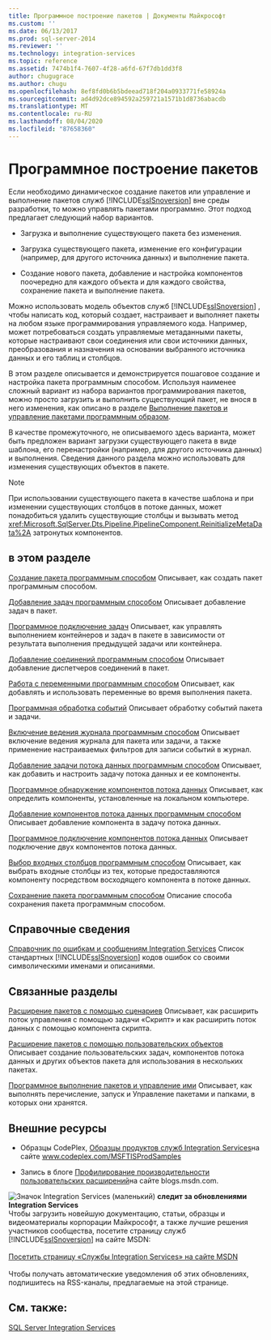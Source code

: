 ```yaml
---
title: Программное построение пакетов | Документы Майкрософт
ms.custom: ''
ms.date: 06/13/2017
ms.prod: sql-server-2014
ms.reviewer: ''
ms.technology: integration-services
ms.topic: reference
ms.assetid: 7474b1f4-7607-4f28-a6fd-67f7db1dd3f8
author: chugugrace
ms.author: chugu
ms.openlocfilehash: 8ef8fd0b6b5bdeead718f204a0933771fe58924a
ms.sourcegitcommit: ad4d92dce894592a259721a1571b1d8736abacdb
ms.translationtype: MT
ms.contentlocale: ru-RU
ms.lasthandoff: 08/04/2020
ms.locfileid: "87658360"
---
```

# <a name="building-packages-programmatically"></a>Программное построение пакетов
  Если необходимо динамическое создание пакетов или управление и выполнение пакетов служб [!INCLUDE[ssISnoversion](../../includes/ssisnoversion-md.md)] вне среды разработки, то можно управлять пакетами программно. Этот подход предлагает следующий набор вариантов.

-   Загрузка и выполнение существующего пакета без изменения.

-   Загрузка существующего пакета, изменение его конфигурации (например, для другого источника данных) и выполнение пакета.

-   Создание нового пакета, добавление и настройка компонентов поочередно для каждого объекта и для каждого свойства, сохранение пакета и выполнение пакета.

 Можно использовать модель объектов служб [!INCLUDE[ssISnoversion](../../includes/ssisnoversion-md.md)] , чтобы написать код, который создает, настраивает и выполняет пакеты на любом языке программирования управляемого кода. Например, может потребоваться создать управляемые метаданными пакеты, которые настраивают свои соединения или свои источники данных, преобразования и назначения на основании выбранного источника данных и его таблиц и столбцов.

 В этом разделе описывается и демонстрируется пошаговое создание и настройка пакета программным способом. Используя наименее сложный вариант из набора вариантов программирования пакетов, можно просто загрузить и выполнить существующий пакет, не внося в него изменения, как описано в разделе [Выполнение пакетов и управление пакетами программным образом](../run-manage-packages-programmatically/running-and-managing-packages-programmatically.md).

 В качестве промежуточного, не описываемого здесь варианта, может быть предложен вариант загрузки существующего пакета в виде шаблона, его перенастройки (например, для другого источника данных) и выполнения. Сведения данного раздела можно использовать для изменения существующих объектов в пакете.

> [!NOTE]
>  При использовании существующего пакета в качестве шаблона и при изменении существующих столбцов в потоке данных, может понадобиться удалить существующие столбцы и вызывать метод <xref:Microsoft.SqlServer.Dts.Pipeline.PipelineComponent.ReinitializeMetaData%2A> затронутых компонентов.

## <a name="in-this-section"></a>в этом разделе
 [Создание пакета программным способом](../building-packages-programmatically/creating-a-package-programmatically.md) Описывает, как создать пакет программным способом.

 [Добавление задач программным способом](../building-packages-programmatically/adding-tasks-programmatically.md) Описывает добавление задач в пакет.

 [Программное подключение задач](../building-packages-programmatically/connecting-tasks-programmatically.md) Описывает, как управлять выполнением контейнеров и задач в пакете в зависимости от результата выполнения предыдущей задачи или контейнера.

 [Добавление соединений программным способом](../building-packages-programmatically/adding-connections-programmatically.md) Описывает добавление диспетчеров соединений в пакет.

 [Работа с переменными программным способом](../building-packages-programmatically/working-with-variables-programmatically.md) Описывает, как добавлять и использовать переменные во время выполнения пакета.

 [Программная обработка событий](../building-packages-programmatically/handling-events-programmatically.md) Описывает обработку событий пакета и задачи.

 [Включение ведения журнала программным способом](../building-packages-programmatically/enabling-logging-programmatically.md) Описывает включение ведения журнала для пакета или задачи, а также применение настраиваемых фильтров для записи событий в журнал.

 [Добавление задачи потока данных программным способом](../building-packages-programmatically/adding-the-data-flow-task-programmatically.md) Описывает, как добавить и настроить задачу потока данных и ее компоненты.

 [Программное обнаружение компонентов потока данных](../building-packages-programmatically/discovering-data-flow-components-programmatically.md) Описывает, как определить компоненты, установленные на локальном компьютере.

 [Добавление компонентов потока данных программным способом](../building-packages-programmatically/adding-data-flow-components-programmatically.md) Описывает добавление компонента в задачу потока данных.

 [Программное подключение компонентов потока данных](../building-packages-programmatically/connecting-data-flow-components-programmatically.md) Описывает подключение двух компонентов потока данных.

 [Выбор входных столбцов программным способом](../building-packages-programmatically/selecting-input-columns-programmatically.md) Описывает, как выбрать входные столбцы из тех, которые предоставляются компоненту посредством восходящего компонента в потоке данных.

 [Сохранение пакета программным способом](../building-packages-programmatically/saving-a-package-programmatically.md) Описание способа сохранения пакета программным способом.

## <a name="reference"></a>Справочные сведения
 [Справочник по ошибкам и сообщениям Integration Services](../integration-services-error-and-message-reference.md) Список стандартных [!INCLUDE[ssISnoversion](../../includes/ssisnoversion-md.md)] кодов ошибок со своими символическими именами и описаниями.

## <a name="related-sections"></a>Связанные разделы
 [Расширение пакетов с помощью сценариев](../extending-packages-scripting/extending-packages-with-scripting.md) Описывает, как расширить поток управления с помощью задачи «Скрипт» и как расширить поток данных с помощью компонента скрипта.

 [Расширение пакетов с помощью пользовательских объектов](../extending-packages-custom-objects/extending-packages-with-custom-objects.md) Описывает создание пользовательских задач, компонентов потока данных и других объектов пакета для использования в нескольких пакетах.

 [Программное выполнение пакетов и управление ими](../run-manage-packages-programmatically/running-and-managing-packages-programmatically.md) Описывает, как выполнять перечисление, запуск и Управление пакетами и папками, в которых они хранятся.

## <a name="external-resources"></a>Внешние ресурсы

-   Образцы CodePlex, [Образцы продуктов служб Integration Services](https://go.microsoft.com/fwlink/?LinkID=131204)на сайте www.codeplex.com/MSFTISProdSamples

-   Запись в блоге [Профилирование производительности пользовательских расширений](https://go.microsoft.com/fwlink/?LinkId=238831)на сайте blogs.msdn.com.

![Значок Integration Services (маленький)](../media/dts-16.gif "Значок служб Integration Services (маленький)")  **следит за обновлениями Integration Services**<br /> Чтобы загрузить новейшую документацию, статьи, образцы и видеоматериалы корпорации Майкрософт, а также лучшие решения участников сообщества, посетите страницу служб [!INCLUDE[ssISnoversion](../../includes/ssisnoversion-md.md)] на сайте MSDN:<br /><br /> [Посетить страницу «Службы Integration Services» на сайте MSDN](https://go.microsoft.com/fwlink/?LinkId=136655)<br /><br /> Чтобы получать автоматические уведомления об этих обновлениях, подпишитесь на RSS-каналы, предлагаемые на этой странице.

## <a name="see-also"></a>См. также:
 [SQL Server Integration Services](../sql-server-integration-services.md)


